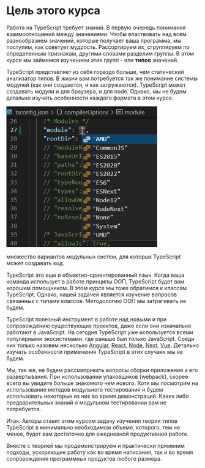 # Цель этого курса

Работа на TypeScript требует знаний. В первую очередь понимания взаимоотношений между значениями. Чтобы властвовать над всем разнообразием значений, которые получает ваша программа, мы поступим, как советует мудрость. Рассортируем их, сгруппируем по определенным признакам, другими словами разделим группы. В этом курсе мы займемся изучением этих групп - или **типов** значений.

TypeScript представляет из себя гораздо больше, чем статический анализатор типов. В жизни вам потребуется так же понимание системы модулей (как они создаются, и как загружаются). TypeScript может создавать модули и для браузера, и для node. Однако, мы не будем детально изучать особенности каждого формата в этом курсе.

![Различные варианты систем загрузки модулей](assets/modules.png)

множество вариантов модульных систем, для которых TypeScript может создавать код.

TypeScript это еще и объектно-ориентированный язык. Когда ваша команда использует в работе принципы ООП, TypeScript будет вам хорошим помощником. В этом курсе мы тоже обратимся к классам TypeScript. Однако, нашей задачей является изучение вопросов связанных с типами классов. Методологию ООП мы затрагивать не будем.

TypeScript полезный инструмент в работе над новыми и при сопровождению существующих проектов, даже если они изначально работают в JavaScript. На сегодня TypeScript уже используется всеми популярными экосистемами, где раньше был только JavaScript. Среди них только назовем несколько [Angular](https://angular.io/guide/typescript-configuration), [React](https://create-react-app.dev/docs/adding-typescript/), [Node](https://nodejs.dev/learn/nodejs-with-typescript), [Next](https://nextjs.org/docs/basic-features/typescript), [Vue](https://v2.vuejs.org/v2/guide/typescript.html). Детально изучать особенности применения TypeScript в этих случаях мы не будем.

Мы, так же, не будем рассматривать вопросы сборки приложения и его развертывания. При использовании упаковщиков (webpack), скорее всего вы увидите больше знакомого чем нового. Хотя мы посмотрим на использование методов модульного тестирования и будем использовать некоторые из них во время демонстраций. Каких либо предварительных знаний о модульном тестировании вам не потребуется.

Итак. Авторы ставят этим курсом задачу изучения теории типов TypeScript в минимально необходимом объеме, которого, тем не менее, будет вам достаточно для ежедневной продуктивной работе.

Вместе с теорией мы продемонстрируем и практически применим подходы, ускоряющие работу как во время написания, так и во время сопровождения программных продуктов любого размера.
